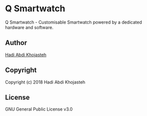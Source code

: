 # Q Smartwatch
Q Smartwatch - Customisable Smartwatch powered by a dedicated hardware and software.

## Author

[Hadi Abdi Khojasteh](http://hadiabdikhojasteh.ir)

## Copyright

Copyright (c) 2018 Hadi Abdi Khojasteh

## License

GNU General Public License v3.0
